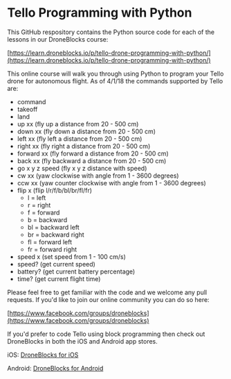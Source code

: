 # Tello Programming with Python

This GitHub respository contains the Python source code for each of the lessons in our DroneBlocks course:

[https://learn.droneblocks.io/p/tello-drone-programming-with-python/](https://learn.droneblocks.io/p/tello-drone-programming-with-python/)

This online course will walk you through using Python to program your Tello drone for autonomous flight. As of 4/1/18 the commands supported by Tello are:

 - command
 - takeoff
 - land
 - up xx (fly up a distance from 20 - 500 cm)
 - down xx (fly down a distance from 20 - 500 cm)
 - left xx (fly left a distance from 20 - 500 cm)
 - right xx (fly right a distance from 20 - 500 cm)
 - forward xx (fly forward a distance from 20 - 500 cm)
 - back xx (fly backward a distance from 20 - 500 cm)
 - go x y z speed (fly x y z distance with speed)
 - cw xx (yaw clockwise with angle from 1 - 3600 degrees)
 - ccw xx (yaw counter clockwise with angle from 1 - 3600 degrees)
 - flip x (flip l/r/f/b/bl/br/fl/fr)
	 - l = left
	 - r = right
	 - f = forward
	 - b = backward
	 - bl = backward left
	 - br = backward right
	 - fl = forward left
	 - fr = forward right
- speed x (set speed from 1 - 100 cm/s)
- speed? (get current speed)
- battery? (get current battery percentage)
- time? (get current flight time)

Please feel free to get familiar with the code and we welcome any pull requests. If you'd like to join our online community you can do so here:

[https://www.facebook.com/groups/droneblocks](https://www.facebook.com/groups/droneblocks)

If you'd prefer to code Tello using block programming then check out DroneBlocks in both the iOS and Android app stores.

iOS: [DroneBlocks for iOS](https://itunes.apple.com/us/app/droneblocks/id1045826508?mt=8)

Android: [DroneBlocks for Android](https://play.google.com/store/apps/details?id=com.unmannedairlines.droneblocks)
